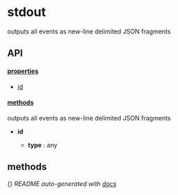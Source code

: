 # stdout

outputs all events as new-line delimited JSON fragments

## API

#### [properties](#stdout-properties)

  - [id](#stdout-properties-id)


#### [methods](#stdout-methods)


outputs all events as new-line delimited JSON fragments

- **id** 

  - **type** : any


<a name="stdout-methods"></a> 

## methods 


{}
*README auto-generated with [docs](https://github.com/bigcompany/resources/tree/master/docs)*
